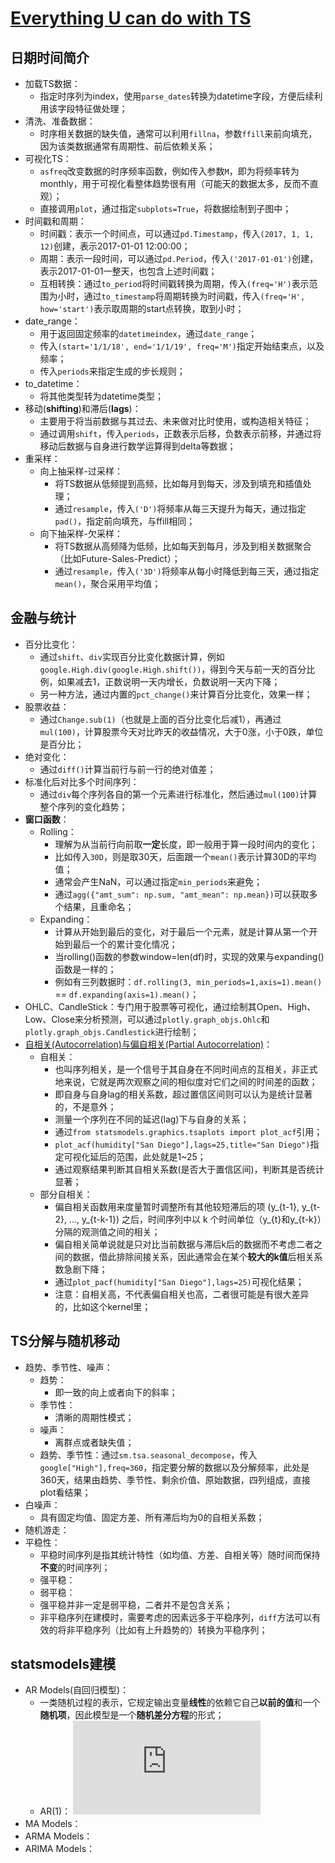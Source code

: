 # [Everything U can do with TS](https://www.kaggle.com/thebrownviking20/everything-you-can-do-with-a-time-series)

## 日期时间简介

- 加载TS数据：
    - 指定时序列为index，使用`parse_dates`转换为datetime字段，方便后续利用该字段特征做处理；
- 清洗、准备数据：
    - 时序相关数据的缺失值，通常可以利用`fillna`，参数`ffill`来前向填充，因为该类数据通常有周期性、前后依赖关系；
- 可视化TS：
    - `asfreq`改变数据的时序频率函数，例如传入参数`M`，即为将频率转为monthly，用于可视化看整体趋势很有用（可能天的数据太多，反而不直观）；
    - 直接调用`plot`，通过指定`subplots=True`，将数据绘制到子图中；
- 时间戳和周期：
    - 时间戳：表示一个时间点，可以通过`pd.Timestamp`，传入`(2017, 1, 1, 12)`创建，表示2017-01-01 12:00:00；
    - 周期：表示一段时间，可以通过`pd.Period`，传入`('2017-01-01')`创建，表示2017-01-01一整天，也包含上述时间戳；
    - 互相转换：通过`to_period`将时间戳转换为周期，传入`(freq='H')`表示范围为小时，通过`to_timestamp`将周期转换为时间戳，传入`(freq='H', how='start')`表示取周期的start点转换，取到小时；
- date_range：
    - 用于返回固定频率的`datetimeindex`，通过`date_range`；
    - 传入`(start='1/1/18', end='1/1/19', freq='M')`指定开始结束点，以及频率；
    - 传入`periods`来指定生成的步长规则；
- to_datetime：
    - 将其他类型转为datetime类型；
- 移动(**shifting**)和滞后(**lags**)：
    - 主要用于将当前数据与其过去、未来做对比时使用，或构造相关特征；
    - 通过调用`shift`，传入`periods`，正数表示后移，负数表示前移，并通过将移动后数据与自身进行数学运算得到delta等数据；
- 重采样：
    - 向上抽采样-过采样：
        - 将TS数据从低频提到高频，比如每月到每天，涉及到填充和插值处理；
        - 通过`resample`，传入`('D')`将频率从每三天提升为每天，通过指定`pad()`，指定前向填充，与ffill相同；
    - 向下抽采样-欠采样：
        - 将TS数据从高频降为低频，比如每天到每月，涉及到相关数据聚合（比如Future-Sales-Predict）；
        - 通过`resample`，传入`('3D')`将频率从每小时降低到每三天，通过指定`mean()`，聚合采用平均值；

## 金融与统计

- 百分比变化：
    - 通过`shift`、`div`实现百分比变化数据计算，例如```google.High.div(google.High.shift())```，得到今天与前一天的百分比例，如果减去1，正数说明一天内增长，负数说明一天内下降；
    - 另一种方法，通过内置的`pct_change()`来计算百分比变化，效果一样；
- 股票收益：
    - 通过`Change.sub(1)`（也就是上面的百分比变化后减1），再通过`mul(100)`，计算股票今天对比昨天的收益情况，大于0涨，小于0跌，单位是百分比；
- 绝对变化：
    - 通过`diff()`计算当前行与前一行的绝对值差；
- 标准化后对比多个时间序列：
    - 通过`div`每个序列各自的第一个元素进行标准化，然后通过`mul(100)`计算整个序列的变化趋势；
- **窗口函数**：
    - Rolling：
        - 理解为从当前行向前取**一定**长度，即一般用于算一段时间内的变化；
        - 比如传入`30D`，则是取30天，后面跟一个`mean()`表示计算30D的平均值；
        - 通常会产生NaN，可以通过指定`min_periods`来避免；
        - 通过`agg({"amt_sum": np.sum, "amt_mean": np.mean})`可以获取多个结果，且重命名；
    - Expanding：
        - 计算从开始到最后的变化，对于最后一个元素，就是计算从第一个开始到最后一个的累计变化情况；
        - 当rolling()函数的参数window=len(df)时，实现的效果与expanding()函数是一样的；
        - 例如有三列数据时：`df.rolling(3, min_periods=1,axis=1).mean()` == `df.expanding(axis=1).mean()`；
- OHLC、CandleStick：专门用于股票等可视化，通过绘制其Open、High、Low、Close来分析预测，可以通过`plotly.graph_objs.Ohlc`和`plotly.graph_objs.Candlestick`进行绘制；
- [自相关(Autocorrelation)与偏自相关(Partial Autocorrelation)](https://www.biaodianfu.com/acf-pacf.html)：
    - 自相关：
        - 也叫序列相关，是一个信号于其自身在不同时间点的互相关，非正式地来说，它就是两次观察之间的相似度对它们之间的时间差的函数；
        - 即自身与自身lag的相关系数，超过置信区间则可以认为是统计显著的，不是意外；
        - 测量一个序列在不同的延迟(lag)下与自身的关系；
        - 通过`from statsmodels.graphics.tsaplots import plot_acf`引用；
        - `plot_acf(humidity["San Diego"],lags=25,title="San Diego")`指定可视化延后的范围，此处就是1~25；
        - 通过观察结果判断其自相关系数(是否大于置信区间)，判断其是否统计显著；
    - 部分自相关：
        - 偏自相关函数用来度量暂时调整所有其他较短滞后的项 (y_{t-1}, y_{t-2}, ..., y_{t-k-1}) 之后，时间序列中以 k 个时间单位（y_{t}和y_{t-k}）分隔的观测值之间的相关；
        - 偏自相关简单说就是只对比当前数据与滞后k后的数据而不考虑二者之间的数据，借此排除间接关系，因此通常会在某个**较大的k值**后相关系数急剧下降；
        - 通过`plot_pacf(humidity["San Diego"],lags=25)`可视化结果；
        - 注意：自相关高，不代表偏自相关也高，二者很可能是有很大差异的，比如这个kernel里；

## TS分解与随机移动

- 趋势、季节性、噪声：
    - 趋势：
        - 即一致的向上或者向下的斜率；
    - 季节性：
        - 清晰的周期性模式；
    - 噪声：
        - 离群点或者缺失值；
    - 趋势、季节性：通过`sm.tsa.seasonal_decompose`，传入`google["High"],freq=360`，指定要分解的数据以及分解频率，此处是360天，结果由趋势、季节性、剩余价值、原始数据，四列组成，直接plot看结果；
- 白噪声：
    - 具有固定均值、固定方差、所有滞后均为0的自相关系数；
- 随机游走：
- 平稳性：
    - 平稳时间序列是指其统计特性（如均值、方差、自相关等）随时间而保持**不变**的时间序列；
    - 强平稳：
    - 弱平稳：
    - 强平稳并非一定是弱平稳，二者并不是包含关系；
    - 非平稳序列在建模时，需要考虑的因素远多于平稳序列，`diff`方法可以有效的将非平稳序列（比如有上升趋势的）转换为平稳序列；

## statsmodels建模

- AR Models(自回归模型)：
    - 一类随机过程的表示，它规定输出变量**线性**的依赖它自己**以前的值**和一个**随机项**，因此模型是一个**随机差分方程**的形式；
    - AR(1)：
        ![AR-1](http://latex.codecogs.com/gif.latex?%5Cinline%20R_t%20%3D%20%5Cmu%20&plus;%20%5Cphi%20R_%7Bt-1%7D%20&plus;%20%5Cvarepsilon%20_t)
- MA Models：
- ARMA Models：
- ARIMA Models：
